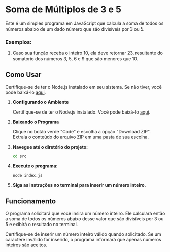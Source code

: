 # Soma de Múltiplos de 3 e 5

Este é um simples programa em JavaScript que calcula a soma de todos os números abaixo de um dado número que são divisíveis por 3 ou 5.

### Exemplos:
   1. Caso sua função receba o inteiro 10, ela deve retornar 23, resultante do somatório dos números 3, 5, 6 e
      9 que são menores que 10.

## Como Usar

   Certifique-se de ter o Node.js instalado em seu sistema. Se não tiver, você pode baixá-lo [aqui](https://nodejs.org/).

1. **Configurando o Ambiente**
   
   Certifique-se de ter o Node.js instalado. Você pode baixá-lo [aqui](https://github.com/StefaniGabriel/Desafio-Tecnico-Escribo).

3. **Baixando o Programa**

   Clique no botão verde "Code" e escolha a opção "Download ZIP".
   Extraia o conteúdo do arquivo ZIP em uma pasta de sua escolha.

4. **Navegue até o diretório do projeto:**

    ```bash
    cd src
    ```

5. **Execute o programa:**

    ```bash
    node index.js
    ```

6. **Siga as instruções no terminal para inserir um número inteiro.**

## Funcionamento

O programa solicitará que você insira um número inteiro. Ele calculará então a soma de todos os números abaixo desse valor que são divisíveis por 3 ou 5 e exibirá o resultado no terminal.

Certifique-se de inserir um número inteiro válido quando solicitado. Se um caractere inválido for inserido, o programa informará que apenas números inteiros são aceitos.



